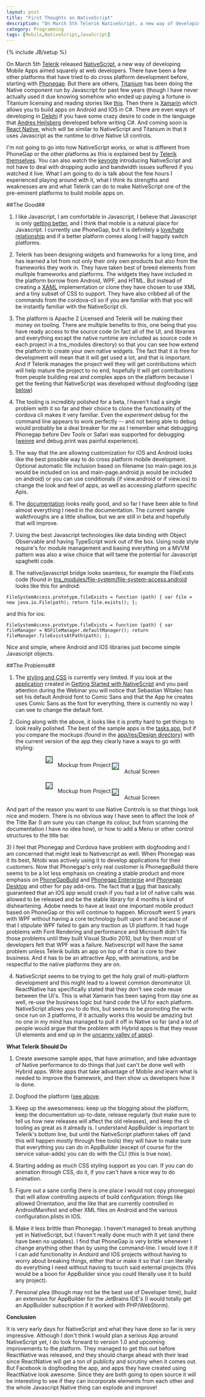 ```yaml
---
layout: post
title: "First Thoughts on NativeScript"
description: "On March 5th Telerik NativeScript, a new way of developing Mobile Apps aimed squarely at web developers.  There have been a few other platforms that have tried to do cross platform development before ..."
category: Programming
tags: [Mobile,NativeScript,JavaScript]
---
```

{% include JB/setup %}

On March 5th [Telerik](http://www.telerik.com/) released [NativeScript](https://nativescript.org), a new way of developing
Mobile Apps aimed squarely at web developers.  There have been a few other platforms that have tried to do cross platform
development before, starting with [Phonegap](http://phonegap.com/).  But there are others, 
[Titanium](http://www.appcelerator.com/titanium/) has been doing the Native component run by Javascript for past few years (though
I have never actually used it due knowing somehow who ended up paying a fortune in Titanium licensing and reading stories
like [this](http://arstechnica.com/information-technology/2012/09/when-free-isnt-developer-accuses-tool-vendor-of-extorting-customer/).
Then there is [Xamarin](http://xamarin.com/) which allows you to build apps on Android and IOS in C#.  There
are even ways of developing in [Delphi](https://www.embarcadero.com/products/rad-studio/firemonkey) if you have some
crazy desire to code in the language that [Andres Hejlsberg](http://en.wikipedia.org/wiki/Anders_Hejlsberg) developed before
writing C#.  And coming soon is [React Native](https://www.youtube.com/watch?v=KVZ-P-ZI6W4), which will be similar to 
NativeScript and Titanium in that it uses Javascript as the runtime to drive Native UI controls.

I'm not going to go into how NativeScript works, or what is different from PhoneGap or the other platforms as this
is explained best by [Telerik themselves](https://www.nativescript.org/blog/nativescript-first-public-release).  You can also 
watch the [keynote](https://www.youtube.com/watch?v=8hr4E9eodS4&feature=youtu.be) introducing NativeScript
and not have to deal with dropping audio and bandwidth issues suffered if you watched it live.  What I am going to do
is talk about the few hours I experienced playing around with it, what I think its strengths and weaknesses are and 
what Telerik can do to make NativeScript one of the pre-eminent platforms to build mobile apps on.

##The Good##

1. I like Javascript, I am comfortable in Javascript, I believe that Javascript is only [getting better](https://github.com/lukehoban/es6features),
and I think that mobile is a natural place for Javascript.  I currently use PhoneGap, but it is definitely a [love/hate
relationship](/programming/2015/02/21/lessons-learned-from-5-years-of-phonegapcordova-development/) and if a better
platform comes along I will happily switch platforms.

2. Telerik has been designing widgets and frameworks for a long time, and has learned a lot from not only their only
own products but also from the frameworks they work in.  They have taken best of breed elements from multiple frameworks
and platforms.  The widgets they have included in the platform borrow from Android, WPF, and HTML.  But instead of 
creating a [XAML](https://msdn.microsoft.com/en-us/library/ms752059%28v=vs.110%29.aspx) implementation or clone they
have chosen to use XML and a tiny subset of CSS to support.  They have also cribbed all of the commands from the
cordova-cli so if you are familiar with that you will be instantly familiar with the NativeScript cli.

3. The platform is Apache 2 Licensed and Telerik will be making their money on tooling.  There are multiple benefits to
this, one being that you have ready access to the source code (in fact all of the UI, and libraries and everything excapt
the native runtime are included as source code in each project in a tns_modules directory) so that you can see how
extend the platform to create your own native widgets.  The fact that it is free for development will mean that it 
will get used a lot, and that is important.   And if Telerik manages the project well they will get contributions which
will help mature the project to no end, hopefully it will get contributions from people building real and complex apps
on the platform because I get the feeling that NativeScript was developed without dogfooding ([see below](#dogfooding))

4. The tooling is incredibly polished for a beta, I haven't had a single problem with it so far and their choice to clone
the functionality of the cordova cli makes it very familiar.  Even the *experiment* debug for the command line appears to work
perfectly -- and not being able to debug would probably be a deal breaker for me as I remember what debugging 
Phonegap before Dev Tools or Safari was supported for debugging ([weinre](http://people.apache.org/~pmuellr/weinre-docs/latest/) 
and debug.print was painful experience).
 
5. The way that the are allowing customization for IOS and Android looks like the best possible way to do cross platform
mobile development.   Optional automatic file inclusion based on filename (so main-page.ios.js would be included
on ios and main-page.android.js would be included on android) or you can use conditionals (if view.android or
if view.ios) to change the look and feel of apps, as well as accessing platform specific Apis.

6. The [documentation](http://docs.nativescript.org/) looks really good, and so far I have been able to find almost everything
I need in the documentation.  The current sample walkthroughs are a little shallow, but we are still in beta and hopefully
that will improve.

7. Using the best Javascript technologies like data binding with Object Observable and having TypeScript work out of the
 box.  Using node style require's for module management and basing everything on a MVVM pattern was also a wise choice 
 that will tame the potential for Javascript spaghetti code. 

8. The native/javascript bridge looks seamless, for example the FileExists code (found in 
[tns_modules/file-system/file-system-access.android](https://github.com/NativeScript/cross-platform-modules/blob/master/file-system/file-system-access.android.ts)
looks like this for android:
   
``FileSystemAccess.prototype.fileExists = function (path) {
    var file = new java.io.File(path);
    return file.exists();
};``

and this for ios:

``FileSystemAccess.prototype.fileExists = function (path) {
    var fileManager = NSFileManager.defaultManager();
    return fileManager.fileExistsAtPath(path);
};``

Nice and simple, where Android and IOS libraries just become simple Javascript objects.

##The Problems##

1) The [styling and CSS](http://docs.nativescript.org/styling) is currently very limited.  If you look at the 
[application](http://developer.telerik.com/wp-content/uploads/2015/01/SignUpForm.png) 
created in [Getting Started with NativeScript](http://developer.telerik.com/featured/getting-started-nativescript/)
and you paid attention during the Webinar you will notice that Sebastian Witalec has set his default
Android font to Comic Sans and that the App he creates uses Comic Sans as the font for everything, there is 
currently no way I can see to change the default font.

2) Going along with the above, it looks like it is pretty hard to get things to look really polished.  The best
of the sample apps is the [tasks app](https://github.com/tjvantoll/sample-Tasks), but if you compare the mockups
(found in the [app/res/Design directory](https://github.com/tjvantoll/sample-Tasks/tree/master/app/app/res/Design))
with the current version of the app they clearly have a ways to go with styling:

<div style="text-align: center">
    <div style="display:inline-block">
        <img src="/img/nativescript/tasks-mockup.jpg" style="border: 1px solid #000; margin: 0 10px 10px 0">
        Mockup from Project
    </div>
    <div style="display:inline-block; vertical-align: top">
        <img src="/img/nativescript/tasks.jpg" style="border: 1px solid #000; margin: 0 10px 10px 0">
        <span style="margin-top: 31px; display: inline-block">
            Actual Screen
        </span>
    </div>
    <div style="height: 20px">&nbsp;</div>
    <div style="display:inline-block">
            <img src="/img/nativescript/edit-tasks-mockup.jpg" style="border: 1px solid #000; margin: 0 10px 10px 0">
            Mockup from Project
        </div>
        <div style="display:inline-block; vertical-align: top">
            <img src="/img/nativescript/edit-tasks.jpg" style="border: 1px solid #000; margin: 0 10px 10px 0">
            <span style="margin-top: 31px; display: inline-block">
                Actual Screen
            </span>
    </div>
</div>

And part of the reason you want to use Native Controls is so that things look nice and modern.  There is no obvious
way I have seen to affect the look of the Title Bar (I am sure you can change its colour, but from scanning the documentation
I have no idea how), or how to add a Menu or other control structures to the title bar.

<a name="dogfooding"></a>3) I feel that Phonegap and Cordova have problem with dogfooding and I am
concerned that might leak to Nativescript as well.  When Phonegap was it its best, Nitobi was actively using
it to develop applications for their customers.  Now that Phonegap's only real customer is PhonegapBuild there
seems to be a lot less emphasis on creating a stable product and more emphasis on [PhoneGapBuild](https://build.phonegap.com/)
and [Phonegap Enterprise](http://enterprise.phonegap.com/) and [Phonegap Desktop](http://phonegap.com/blog/2015/03/02/phonegap-app-desktop-0-1-2/)
and other for pay add-ons.  The fact that a [bug](https://issues.apache.org/jira/browse/CB-8002) that basically guaranteed 
that an IOS app would crash if you had a lot of native calls was allowed to be released and be the stable library
for 4 months is kind of disheartening.  Adobe needs to have at least one important mobile product based on PhoneGap
or this will continue to happen.  Microsoft went 5 years with WPF without having a core technology built upon it
and because of that I stipulate WPF failed to gain any traction as UI platform.  It had huge problems with Font Rendering and
performance and Microsoft didn't fix those problems until they built Visual Studio 2010, but by then most of
developers felt that WPF was a failure.  Nativescript will have the same problem unless Telerik builds an app on
top of it that is core to their business.  And it has to be an attractive App, with animations, and be respectful to
the native platforms they are on.

4) NativeScript seems to be trying to get the holy grail of multi-platform development and this might lead
to a lowest common denominator UI.  ReactNative has specifically stated that they don't see code reuse between
the UI's.  This is what Xamarin has been saying from day one as well, re-use the business logic but hand code
the UI for each platform.  NativeScript allows you to do this, but seems to be promoting the write once run
on 3 platforms, if it actually works this would be amazing but no one in my mind has managed to pull it off
in Native so far (and a lot of people would argue that the problem with Hybrid apps is that they reuse UI elements 
and end up in the [uncanny valley of apps](http://martinfowler.com/bliki/CrossPlatformMobile.html)).

**What Telerik Should Do**

1. Create awesome sample apps, that have animation, and take advantage of Native performance to do things
that just can't be done well with Hybrid apps.  Write apps that take advantage of Mobile and learn what is
needed to improve the framework, and then show us developers how it is done.

2. Dogfood the platform ([see above](#dogfooding).

3. Keep up the awesomeness:  keep up the blogging about the platform, keep the documentation up-to-date,
release regularly (but make sure to tell us how new releases will affect the old releases), and keep the
cli tooling as great as it already is.  I understand AppBuilder is important to Telerik's bottom line, but until
the NativeScript platform takes off (and this will happen mostly through free tools) they will have to make
sure that everything you can do in AppBuilder (except of course for the service value-adds) you can do with the CLI (this
is true now).

4. Starting adding as much CSS styling support as you can.  If you can do animation through CSS, do it, 
if you can't have a nice way to do animation.

5. Figure out a sane config (here is one place I would not copy phonegap) that will allow controlling aspects of
build configuration: things like allowed Orientation, and the like that are currently controlled in AndroidManifest
  and other XML files on Android and the various configuration.plists in IOS.  
  
6. Make it less brittle than Phonegap.  I haven't managed to break anything yet in NativeScript, but I haven't
really done much with it yet (and there have been no updates).  I find that PhoneGap is very brittle whenever
I change anything other than by using the command-line.  I would love it if I can add functionality in Andoird
and IOS projects without having to worry about breaking things, either that or make it so that I can literally
do everything I need without having to touch said external projects (this would be a boon for AppBuilder since
you could literally use it to build any project).

7. Personal plea (though may not be the best use of Developer time), build an extension for AppBuilder 
for the JetBrains IDE's (I would totally get an AppBuilder subscription if it worked with PHP/WebStorm). 
 
**Conclusion**

It is very early days for NativeScript and what they have done so far is very impressive.  Although I don't
think I would plan a serious App around NativeScript yet, I do look forward to version 1.0 and upcoming improvements
to the platform.  They managed to get this out before ReactNative was released, and they should charge ahead with
their lead since ReactNative will get a ton of publicity and scrutiny when it comes out.  But Facebook is dogfooding
the app, and apps they have created using ReactNative look awesome.  Since they are both going to open source it will be
interesting to see if they can incorporate elements from each other and the whole Javascript Native thing can explode
and improve!
 


